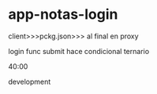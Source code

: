 # app-notas-login
client>>>pckg.json>>> al final en proxy

login func submit hace condicional ternario

40:00

development
